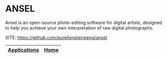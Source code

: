 # ANSEL

 Ansel is an open-source photo-editing software for digital artists, designed to help you achieve your own interpretation of raw digital photographs.

 SITE: https://github.com/aurelienpierreeng/ansel

 | [Applications](https://portable-linux-apps.github.io/apps.html) | [Home](https://portable-linux-apps.github.io)
 | --- | --- |
